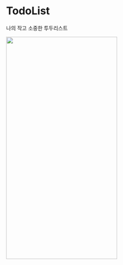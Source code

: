 # TodoList
나의 작고 소중한 투두리스트

<img src="https://github.com/kangciu/TodoList/assets/112779139/b17c1512-afff-4dc1-896e-802d8a7090d9" width="300" height="600"/>
